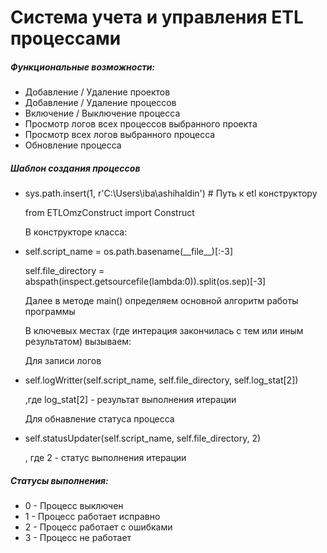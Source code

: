 <h1>Система учета и управления ETL процессами</h1>
<h5>Функциональные возможности:</h5>
<ul>
    <li>Добавление / Удаление проектов</li>
    <li>Добавление / Удаление процессов</li>
    <li>Включение / Выключение процесса</li>
    <li>Просмотр логов всех процессов выбранного проекта</li>
    <li>Просмотр всех логов выбранного процесса</li>
    <li>Обновление процесса</li>
</ul>

<h5>Шаблон создания процессов</h5>
<ul>
    <li>
        <p>sys.path.insert(1, r'C:\Users\iba\ashihaldin')          # Путь к etl конструктору</p>
        <p>from ETLOmzСonstruct import Construct</p>
    </li>
    <p>В конструкторе класса:</p>
    <li>
        <p>self.script_name = os.path.basename(__file__)[:-3]</p>
        <p></p>self.file_directory = abspath(inspect.getsourcefile(lambda:0)).split(os.sep)[-3]</p>
    </li>
        <p>Далее в методе main() определяем основной алгоритм работы программы</p>
        <p>В ключевых местах (где интерация закончилась с тем или иным результатом) вызываем:</p>
        <p>Для записи логов</p>
    <li>
        <p>self.logWritter(self.script_name, self.file_directory, self.log_stat[2])</p>
        <p>,где log_stat[2] - результат выполнения итерации</p>
    </li>
        <p>Для обнавление статуса процесса</p>
    <li>
        <p>self.statusUpdater(self.script_name, self.file_directory, 2)</p>
        <p>, где 2 - статус выполнения итерации</p>
    </li>
</uL>
<h5>Статусы выполнения:</h5>
<ul>
    <li>0 - Процесс выключен</li>
    <li>1 - Процесс работает исправно</li>
    <li>2 - Процесс работает с ошибками</li>
    <li>3 - Процесс не работает</li>
</ul>